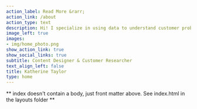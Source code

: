 ```yaml
---
action_label: Read More &rarr;
action_link: /about
action_type: text
description: Hi! I specialize in using data to understand customer problems, and create educational resources. I love making beautiful charts and mentoring others.
image_left: true
images:
- img/home_photo.png
show_action_link: true
show_social_links: true
subtitle: Content Designer & Customer Researcher
text_align_left: false
title: Katherine Taylor
type: home
---
```


** index doesn't contain a body, just front matter above.
See index.html in the layouts folder **
